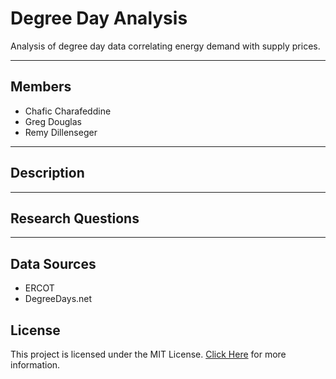 # Degree Day Analysis
Analysis of degree day data correlating energy demand with supply prices.

---
## Members
- Chafic Charafeddine
- Greg Douglas
- Remy Dillenseger

---
## Description

---
## Research Questions


---
## Data Sources
- ERCOT
- DegreeDays.net

## License
This project is licensed under the MIT License.
[Click Here](https://github.com/rdillens/Degree_Day_Analysis/blob/main/LICENSE) for more information.